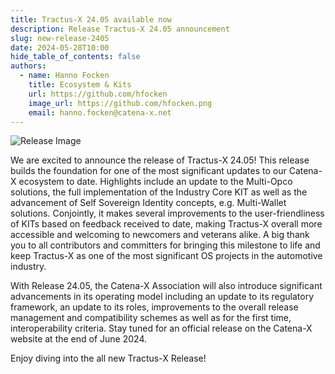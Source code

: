 ```yaml
---
title: Tractus-X 24.05 available now
description: Release Tractus-X 24.05 announcement 
slug: new-release-2405
date: 2024-05-28T10:00
hide_table_of_contents: false
authors:
  - name: Hanno Focken
    title: Ecosystem & Kits
    url: https://github.com/hfocken
    image_url: https://github.com/hfocken.png
    email: hanno.focken@catena-x.net
---
```


![Release Image](@site/static/img/Tractus-X_Release24.05.png)

We are excited to announce the release of Tractus-X 24.05! This release builds the foundation for one of the most significant updates to our Catena-X ecosystem to date. Highlights include an update to the Multi-Opco solutions, the full implementation of the Industry Core KIT as well as the advancement of Self Sovereign Identity concepts, e.g. Multi-Wallet solutions. Conjointly, it makes several improvements to the user-friendliness of KITs based on feedback received to date, making Tractus-X overall more accessible and welcoming to newcomers and veterans alike. A big thank you to all contributors and committers for bringing this milestone to life and keep Tractus-X as one of the most significant OS projects in the automotive industry.

With Release 24.05, the Catena-X Association will also introduce significant advancements in its operating model including an update to its regulatory framework, an update to its roles, improvements to the overall release management and compatibility schemes as well as for the first time, interoperability criteria. Stay tuned for an official release on the Catena-X website at the end of June 2024.

Enjoy diving into the all new Tractus-X Release!
